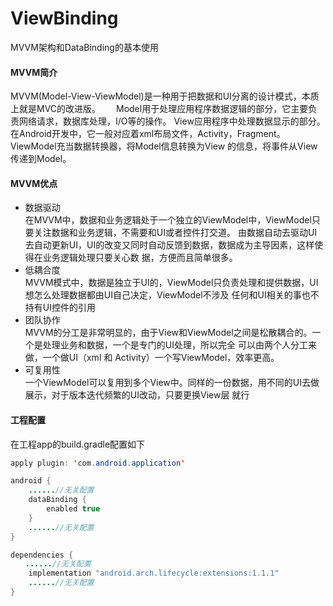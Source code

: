 # ViewBinding
MVVM架构和DataBinding的基本使用
#### MVVM简介
MVVM(Model-View-ViewModel)是一种用于把数据和UI分离的设计模式，本质上就是MVC的改进版。　　
Model用于处理应用程序数据逻辑的部分，它主要负责网络请求，数据库处理，I/O等的操作。
View应用程序中处理数据显示的部分。在Android开发中，它一般对应着xml布局文件，Activity，Fragment。　
ViewModel充当数据转换器，将Model信息转换为View 的信息，将事件从View传递到Model。
#### MVVM优点
* 数据驱动  
在MVVM中，数据和业务逻辑处于一个独立的ViewModel中，ViewModel只要关注数据和业务逻辑，不需要和UI或者控件打交道。
由数据自动去驱动UI去自动更新UI，UI的改变又同时自动反馈到数据，数据成为主导因素，这样使得在业务逻辑处理只要关心数
据，方便而且简单很多。
* 低耦合度  
MVVM模式中，数据是独立于UI的，ViewModel只负责处理和提供数据，UI想怎么处理数据都由UI自己决定，ViewModel不涉及
任何和UI相关的事也不持有UI控件的引用
* 团队协作  
MVVM的分工是非常明显的，由于View和ViewModel之间是松散耦合的。一个是处理业务和数据，一个是专门的UI处理，所以完全
可以由两个人分工来做，一个做UI（xml 和 Activity）一个写ViewModel，效率更高。
* 可复用性  
一个ViewModel可以复用到多个View中。同样的一份数据，用不同的UI去做展示，对于版本迭代频繁的UI改动，只要更换View层
就行
#### 工程配置
在工程app的build.gradle配置如下
```java
apply plugin: 'com.android.application'

android {
    ......//无关配置
    dataBinding {
        enabled true
    }
    ......//无关配置
}

dependencies {
　　......//无关配置
    implementation "android.arch.lifecycle:extensions:1.1.1"
    ......//无关配置
}
```
